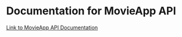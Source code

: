# Documentation for MovieApp API

[Link to MovieApp API Documentation](https://documenter.getpostman.com/view/30290606/2sA3BoZB3y)